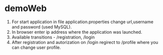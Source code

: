 # demoWeb
1. For start application in file application.properties change url,username and password (used MySQL).
2. In browser enter ip address where the application was launched.
3. Available transitions - /registration, /login
4. After registration and autorization on /login regirect to /profile where you can change user profile.
